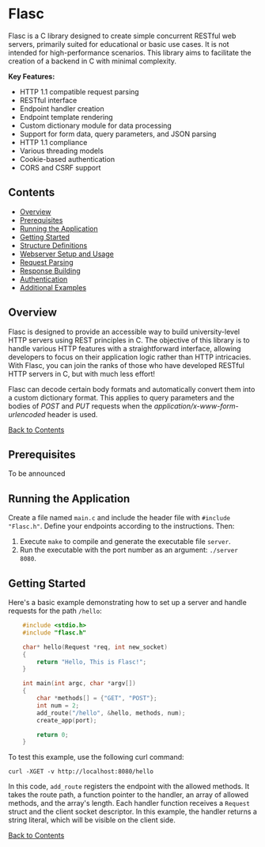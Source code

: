 # Flasc

Flasc is a C library designed to create simple concurrent RESTful web servers, primarily suited for educational or basic use cases. It is not intended for high-performance scenarios. This library aims to facilitate the creation of a backend in C with minimal complexity.

**Key Features:**
- HTTP 1.1 compatible request parsing
- RESTful interface
- Endpoint handler creation
- Endpoint template rendering
- Custom dictionary module for data processing
- Support for form data, query parameters, and JSON parsing
- HTTP 1.1 compliance
- Various threading models
- Cookie-based authentication
- CORS and CSRF support

## Contents
* [Overview](#overview)
* [Prerequisites](#prerequisites)
* [Running the Application](#running-the-application)
* [Getting Started](#getting-started)
* [Structure Definitions](#structure-definitions)
* [Webserver Setup and Usage](#webserver-setup-and-usage)
* [Request Parsing](#request-parsing)
* [Response Building](#response-building)
* [Authentication](#authentication)
* [Additional Examples](#additional-examples)

## Overview
Flasc is designed to provide an accessible way to build university-level HTTP servers using REST principles in C. The objective of this library is to handle various HTTP features with a straightforward interface, allowing developers to focus on their application logic rather than HTTP intricacies. With Flasc, you can join the ranks of those who have developed RESTful HTTP servers in C, but with much less effort!

Flasc can decode certain body formats and automatically convert them into a custom dictionary format. This applies to query parameters and the bodies of *POST* and *PUT* requests when the *application/x-www-form-urlencoded* header is used.

[Back to Contents](#contents)

## Prerequisites
To be announced

## Running the Application
Create a file named `main.c` and include the header file with `#include "Flasc.h"`. Define your endpoints according to the instructions. Then:
1. Execute `make` to compile and generate the executable file `server`.
2. Run the executable with the port number as an argument: `./server 8080`.

## Getting Started
Here's a basic example demonstrating how to set up a server and handle requests for the path `/hello`:

```cpp
    #include <stdio.h>
    #include "flasc.h"

    char* hello(Request *req, int new_socket)
    {
        return "Hello, This is Flasc!";
    }

    int main(int argc, char *argv[])
    {
        char *methods[] = {"GET", "POST"};
        int num = 2;
        add_route("/hello", &hello, methods, num);
        create_app(port);

        return 0;
    }
```

To test this example, use the following curl command:

    curl -XGET -v http://localhost:8080/hello

In this code, `add_route` registers the endpoint with the allowed methods. It takes the route path, a function pointer to the handler, an array of allowed methods, and the array's length. Each handler function receives a `Request` struct and the client socket descriptor. In this example, the handler returns a string literal, which will be visible on the client side.

[Back to Contents](#contents)
